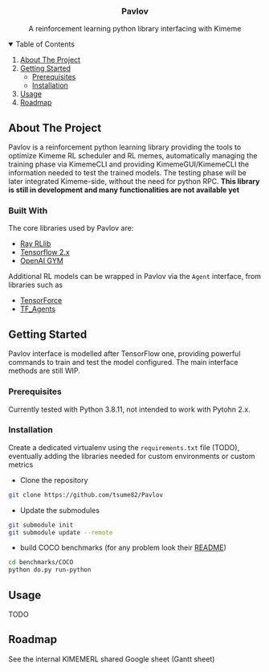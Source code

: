 <p align="center">
  <h3 align="center">Pavlov</h3>
  <p align="center">
    A reinforcement learning python library interfacing with Kimeme
  </p>
</p>



<!-- TABLE OF CONTENTS -->
<details open="open">
  <summary>Table of Contents</summary>
  <ol>
    <li>
      <a href="#about-the-project">About The Project</a>
    </li>
    <li>
      <a href="#getting-started">Getting Started</a>
      <ul>
        <li><a href="#prerequisites">Prerequisites</a></li>
        <li><a href="#installation">Installation</a></li>
      </ul>
    </li>
    <li><a href="#usage">Usage</a></li>
    <li><a href="#roadmap">Roadmap</a></li>
  </ol>
</details>



<!-- ABOUT THE PROJECT -->
## About The Project
Pavlov is a reinforcement python learning library providing the tools to optimize Kimeme RL scheduler and RL memes, automatically managing the training phase via KimemeCLI and providing KimemeGUI/KimemeCLI the information needed to test the trained models. The testing phase will be later integrated Kimeme-side, without the need for python RPC.
**This library is still in development and many functionalities are not available yet**


### Built With

The core libraries used by Pavlov are:
* [Ray RLlib](https://docs.ray.io/en/master/rllib.html)
* [Tensorflow 2.x](https://www.tensorflow.org/)
* [OpenAI GYM](https://gym.openai.com/)

Additional RL models can be wrapped in Pavlov via the ``Agent`` interface, from libraries such as
* [TensorForce](https://tensorforce.readthedocs.io/)
* [TF_Agents](https://www.tensorflow.org/agents)



<!-- GETTING STARTED -->
## Getting Started
Pavlov interface is modelled after TensorFlow one, providing powerful commands to train and test the model configured. The main interface methods are still WIP.

### Prerequisites
Currently tested with Python 3.8.11, not intended to work with Pytohn 2.x.

### Installation
Create a dedicated virtualenv using the ``requirements.txt`` file (TODO), eventually adding the libraries needed for custom environments or custom metrics

- Clone the repository
```bash
git clone https://github.com/tsume82/Pavlov
```
- Update the submodules
```bash
git submodule init
git submodule update --remote
```
- build COCO benchmarks (for any problem look their [README](https://github.com/numbbo/coco))
```bash
cd benchmarks/COCO
python do.py run-python
```

<!-- USAGE EXAMPLES -->
## Usage
TODO

<!-- ROADMAP -->
## Roadmap
See the internal KIMEMERL shared Google sheet (Gantt sheet)
